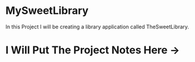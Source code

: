 # MySweetLibrary
In this Project I will be creating a library application called TheSweetLibrary.
# I Will Put The Project Notes Here ->

